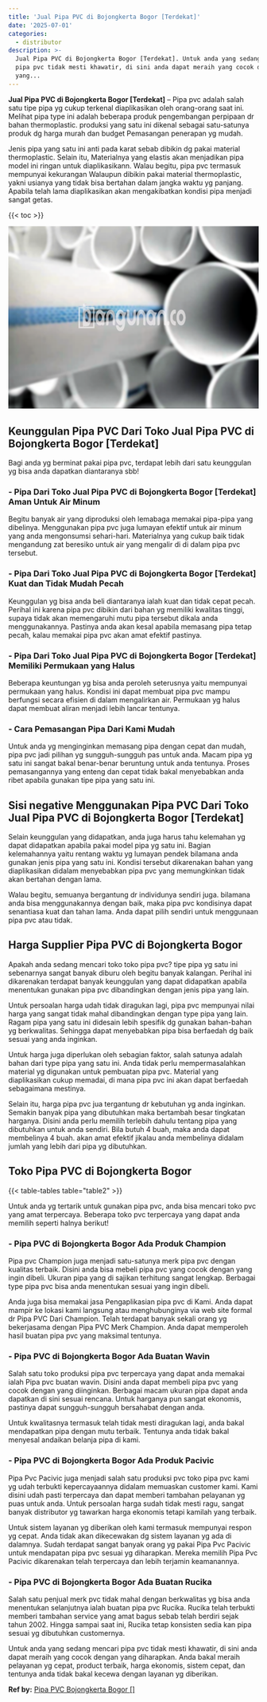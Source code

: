 ```yaml
---
title: 'Jual Pipa PVC di Bojongkerta Bogor [Terdekat]'
date: '2025-07-01'
categories:
  - distributor
description: >-
  Jual Pipa PVC di Bojongkerta Bogor [Terdekat]. Untuk anda yang sedang mencari
  pipa pvc tidak mesti khawatir, di sini anda dapat meraih yang cocok dengan
  yang...
---
```


**Jual Pipa PVC di Bojongkerta Bogor \[Terdekat\]** – Pipa pvc adalah salah satu tipe pipa yg cukup terkenal diaplikasikan oleh orang-orang saat ini. Melihat pipa type ini adalah beberapa produk pengembangan perpipaan dr bahan thermoplastic. produksi yang satu ini dikenal sebagai satu-satunya produk dg harga murah dan budget Pemasangan penerapan yg mudah.

Jenis pipa yang satu ini anti pada karat sebab dibikin dg pakai material thermoplastic. Selain itu, Materialnya yang elastis akan menjadikan pipa model ini ringan untuk diaplikasikann. Walau begitu, pipa pvc termasuk mempunyai kekurangan Walaupun dibikin pakai material thermoplastic, yakni usianya yang tidak bisa bertahan dalam jangka waktu yg panjang. Apabila telah lama diaplikasikan akan mengakibatkan kondisi pipa menjadi sangat getas.

{{< toc >}}

![Jual Pipa PVC di Bojongkerta Bogor [Terdekat]](/images/jaul-pipa-pvc-30.png)

## Keunggulan Pipa PVC Dari Toko Jual Pipa PVC di Bojongkerta Bogor \[Terdekat\]

Bagi anda yg berminat pakai pipa pvc, terdapat lebih dari satu keunggulan yg bisa anda dapatkan diantaranya sbb!

### \- Pipa Dari Toko Jual Pipa PVC di Bojongkerta Bogor \[Terdekat\] Aman Untuk Air Minum

Begitu banyak air yang diproduksi oleh lemabaga memakai pipa-pipa yang dibelinya. Menggunakan pipa pvc juga lumayan efektif untuk air minum yang anda mengonsumsi sehari-hari. Materialnya yang cukup baik tidak mengandung zat beresiko untuk air yang mengalir di di dalam pipa pvc tersebut.

### \- Pipa Dari Toko Jual Pipa PVC di Bojongkerta Bogor \[Terdekat\] Kuat dan Tidak Mudah Pecah

Keunggulan yg bisa anda beli diantaranya ialah kuat dan tidak cepat pecah. Perihal ini karena pipa pvc dibikin dari bahan yg memiliki kwalitas tinggi, supaya tidak akan memengaruhi mutu pipa tersebut dikala anda menggunakannya. Pastinya anda akan kesal apabila memasang pipa tetap pecah, kalau memakai pipa pvc akan amat efektif pastinya.

### \- Pipa Dari Toko Jual Pipa PVC di Bojongkerta Bogor \[Terdekat\] Memiliki Permukaan yang Halus

Beberapa keuntungan yg bisa anda peroleh seterusnya yaitu mempunyai permukaan yang halus. Kondisi ini dapat membuat pipa pvc mampu berfungsi secara efisien di dalam mengalirkan air. Permukaan yg halus dapat membuat aliran menjadi lebih lancar tentunya.

### \- Cara Pemasangan Pipa Dari Kami Mudah

Untuk anda yg menginginkan memasang pipa dengan cepat dan mudah, pipa pvc jadi pilihan yg sungguh-sungguh pas untuk anda. Macam pipa yg satu ini sangat bakal benar-benar beruntung untuk anda tentunya. Proses pemasangannya yang enteng dan cepat tidak bakal menyebabkan anda ribet apabila gunakan tipe pipa yang satu ini.

## Sisi negative Menggunakan Pipa PVC Dari Toko Jual Pipa PVC di Bojongkerta Bogor \[Terdekat\]

Selain keunggulan yang didapatkan, anda juga harus tahu kelemahan yg dapat didapatkan apabila pakai model pipa yg satu ini. Bagian kelemahannya yaitu rentang waktu yg lumayan pendek bilamana anda gunakan jenis pipa yang satu ini. Kondisi tersebut dikarenakan bahan yang diaplikasikan didalam menyebabkan pipa pvc yang memungkinkan tidak akan bertahan dengan lama.

Walau begitu, semuanya bergantung dr individunya sendiri juga. bilamana anda bisa menggunakannya dengan baik, maka pipa pvc kondisinya dapat senantiasa kuat dan tahan lama. Anda dapat pilih sendiri untuk menggunaan pipa pvc atau tidak.

## Harga Supplier Pipa PVC di Bojongkerta Bogor

Apakah anda sedang mencari toko toko pipa pvc? tipe pipa yg satu ini sebenarnya sangat banyak diburu oleh begitu banyak kalangan. Perihal ini dikarenakan terdapat banyak keunggulan yang dapat didapatkan apabila menentukan gunakan pipa pvc dibandingkan dengan jenis pipa yang lain.

Untuk persoalan harga udah tidak diragukan lagi, pipa pvc mempunyai nilai harga yang sangat tidak mahal dibandingkan dengan type pipa yang lain. Ragam pipa yang satu ini didesain lebih spesifik dg gunakan bahan-bahan yg berkwalitas. Sehingga dapat menyebabkan pipa bisa berfaedah dg baik sesuai yang anda inginkan.

Untuk harga juga diperlukan oleh sebagian faktor, salah satunya adalah bahan dari type pipa yang satu ini. Anda tidak perlu mempermasalahkan material yg digunakan untuk pembuatan pipa pvc. Material yang diaplikasikan cukup memadai, di mana pipa pvc ini akan dapat berfaedah sebagaimana mestinya.

Selain itu, harga pipa pvc jua tergantung dr kebutuhan yg anda inginkan. Semakin banyak pipa yang dibutuhkan maka bertambah besar tingkatan harganya. Disini anda perlu memilih terlebih dahulu tentang pipa yang dibutuhkan untuk anda sendiri. Bila butuh 4 buah, maka anda dapat membelinya 4 buah. akan amat efektif jikalau anda membelinya didalam jumlah yang lebih dari pipa yg dibutuhkan.

## Toko Pipa PVC di Bojongkerta Bogor

{{< table-tables table="table2" >}}

Untuk anda yg tertarik untuk gunakan pipa pvc, anda bisa mencari toko pvc yang amat terpercaya. Beberapa toko pvc terpercaya yang dapat anda memilih seperti halnya berikut!

### \- Pipa PVC di Bojongkerta Bogor Ada Produk Champion

Pipa pvc Champion juga menjadi satu-satunya merk pipa pvc dengan kualitas terbaik. Disini anda bisa mebeli pipa pvc yang cocok dengan yang ingin dibeli. Ukuran pipa yang di sajikan terhitung sangat lengkap. Berbagai type pipa pvc bisa anda menentukan sesuai yang ingin dibeli.

Anda juga bisa memakai jasa Pengaplikasian pipa pvc di Kami. Anda dapat mampir ke lokasi kami langsung atau menghubunginya via web site formal dr Pipa PVC Dari Champion. Telah terdapat banyak sekali orang yg bekerjasama dengan Pipa PVC Merk Champion. Anda dapat memperoleh hasil buatan pipa pvc yang maksimal tentunya.

### \- Pipa PVC di Bojongkerta Bogor Ada Buatan Wavin

Salah satu toko produksi pipa pvc terpercaya yang dapat anda memakai ialah Pipa pvc buatan wavin. Disini anda dapat membeli pipa pvc yang cocok dengan yang diinginkan. Berbagai macam ukuran pipa dapat anda dapatkan di sini sesuai rencana. Untuk harganya pun sangat ekonomis, pastinya dapat sungguh-sungguh bersahabat dengan anda.

Untuk kwalitasnya termasuk telah tidak mesti diragukan lagi, anda bakal mendapatkan pipa dengan mutu terbaik. Tentunya anda tidak bakal menyesal andaikan belanja pipa di kami.

### \- Pipa PVC di Bojongkerta Bogor Ada Produk Pacivic

Pipa Pvc Pacivic juga menjadi salah satu produksi pvc toko pipa pvc kami yg udah terbukti kepercayaannya didalam memuaskan customer kami. Kami disini udah pasti terpercaya dan dapat memberi tambahan pelayanan yg puas untuk anda. Untuk persoalan harga sudah tidak mesti ragu, sangat banyak distributor yg tawarkan harga ekonomis tetapi kamilah yang terbaik.

Untuk sistem layanan yg diberikan oleh kami termasuk mempunyai respon yg cepat. Anda tidak akan dikecewakan dg sistem layanan yg ada di dalamnya. Sudah terdapat sangat banyak orang yg pakai Pipa Pvc Pacivic untuk mendapatan pipa pvc sesuai yg diharapkan. Mereka memilih Pipa Pvc Pacivic dikarenakan telah terpercaya dan lebih terjamin keamanannya.

### \- Pipa PVC di Bojongkerta Bogor Ada Buatan Rucika

Salah satu penjual merk pvc tidak mahal dengan berkwalitas yg bisa anda menentukan selanjutnya ialah buatan pipa pvc Rucika. Rucika telah terbukti memberi tambahan service yang amat bagus sebab telah berdiri sejak tahun 2002. Hingga sampai saat ini, Rucika tetap konsisten sedia kan pipa sesuai yg dibutuhkan customernya.

Untuk anda yang sedang mencari pipa pvc tidak mesti khawatir, di sini anda dapat meraih yang cocok dengan yang diharapkan. Anda bakal meraih pelayanan yg cepat, product terbaik, harga ekonomis, sistem cepat, dan tentunya anda tidak bakal kecewa dengan layanan yg diberikan.

**Ref by:** [Pipa PVC Bojongkerta Bogor []](https://id.wikipedia.org/wiki/Pipa)
